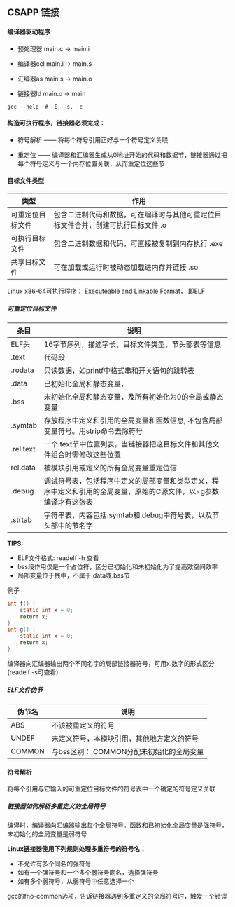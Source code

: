 ## CSAPP 链接

#### 编译器驱动程序

* 预处理器 main.c -> main.i

* 编译器ccl main.i -> main.s
* 汇编器as  main.s -> main.o
* 链接器ld main.o -> main

```shell
gcc --help	# -E, -s, -c
```

#### 构造可执行程序，链接器必须完成：

* 符号解析 —— 将每个符号引用正好与一个符号定义关联

* 重定位 —— 编译器和汇编器生成从0地址开始的代码和数据节，链接器通过把每个符号定义与一个内存位置关联，从而重定位这些节

#### 目标文件类型

| 类型             | 作用                                                         |
| ---------------- | ------------------------------------------------------------ |
| 可重定位目标文件 | 包含二进制代码和数据，可在编译时与其他可重定位目标文件合并，创建可执行目标文件 .o |
| 可执行目标文件   | 包含二进制数据和代码，可直接被复制到内存执行 .exe            |
| 共享目标文件     | 可在加载或运行时被动态加载进内存并链接 .so                   |

Linux x86-64可执行程序： Executeable and Linkable Format， 即ELF

##### 可重定位目标文件

| 条目  | 说明 |
| ----- | ---- |
| ELF头 | 16字节序列，描述字长、目标文件类型，节头部表等信息     |
| .text | 代码段     |
| .rodata | 只读数据，如printf中格式串和开关语句的跳转表     |
| .data | 已初始化全局和静态变量，     |
| .bss | 未初始化全局和静态变量，及所有初始化为0的全局或静态变量     |
| .symtab | 存放程序中定义和引用的全局变量和函数信息, 不包含局部变量符号。用strip命令去除符号     |
| .rel.text | 一个.text节中位置列表，当链接器把这目标文件和其他文件组合时需修改这些位置     |
| rel.data | 被模块引用或定义的所有全局变量重定位信|
| .debug | 调试符号表，包括程序中定义的局部变量和类型定义，程序中定义和引用的全局变量，原始的C源文件，以-g参数编译才有这张表 |
| .strtab | 字符串表，内容包括.symtab和.debug中符号表，以及节头部中的节名字 |

**TIPS:**

* ELF文件格式: readelf -h 查看
* bss段作用仅是一个占位符，区分已初始化和未初始化为了提高效空间效率
* 局部变量位于栈中，不属于.data或.bss节

例子

```C
int f() {
	static int x = 0;
	return x;
}
int g() {
	static int x = 0;
	return x;
}
```

编译器向汇编器输出两个不同名字的局部链接器符号，可用x.数字的形式区分(readelf -s可查看)

##### ELF文件伪节

| 伪节名 | 说明                                       |
| ------ | ------------------------------------------ |
| ABS    | 不该被重定义的符号                         |
| UNDEF  | 未定义符号，本模块引用，其他地方定义的符号 |
| COMMON | 与bss区别： COMMON分配未初始化的全局变量   |

#### 符号解析

将每个引用与它输入的可重定位目标文件的符号表中一个确定的符号定义关联

##### 链接器如何解析多重定义的全局符号

编译时，编译器向汇编器输出每个全局符号。函数和已初始化全局变量是强符号，未初始化的全局变量是弱符号

**Linux链接器使用下列规则处理多重符号的符号名：**

* 不允许有多个同名的强符号
* 如有一个强符号和一个多个弱符号同名，选择强符号
* 如有多个弱符号，从弱符号中任意选择一个

gcc的fno-common选项，告诉链接器遇到多重定义的全局符号时，触发一个错误









































